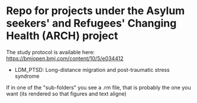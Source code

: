 # Repo for projects under the Asylum seekers' and Refugees' Changing Health (ARCH) project
The study protocol is available here: https://bmjopen.bmj.com/content/10/5/e034412

* LDM_PTSD: Long-distance migration and post-traumatic stress syndrome

If in one of the "sub-folders" you see a .rm file, that is probably the one you want (its rendered so that figures and text aligne)

